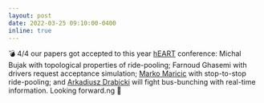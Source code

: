 ```yaml
---
layout: post
date: 2022-03-25 09:10:00-0400
inline: true
---
```


💣 4/4 our papers got accepted to this year [hEART](https://heart2022.com/) conference: 
Michal Bujak with topological properties of ride-pooling;
Farnoud Ghasemi with drivers request acceptance simulation;
[Marko Maricic](https://repository.tudelft.nl/islandora/object/uuid%3A3e9426a7-a3ec-4943-af7c-55a26592beaa) with stop-to-stop ride-pooling;
and [Arkadiusz Drabicki](https://doi.org/10.1007/s11116-022-10270-3) will fight bus-bunching with real-time information. Looking forward.ng 🚀
